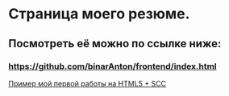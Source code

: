 # Страница моего резюме.
## Посмотреть её можно по ссылке ниже:
### https://github.com/binarAnton/frontend/index.html
[Пример мой первой работы на HTML5 + SCC](https://github.com/binarAnton/frontend/)
